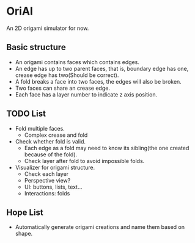# OriAI
An 2D origami simulator for now.

## Basic structure
- An origami contains faces which contains edges.
- An edge has up to two parent faces, that is, boundary edge has one, crease edge has two(Should be correct).
- A fold breaks a face into two faces, the edges will also be broken. 
- Two faces can share an crease edge.
- Each face has a layer number to indicate z axis position.

## TODO List
- Fold multiple faces.
  - Complex crease and fold
- Check whether fold is valid.
  - Each edge as a fold may need to know its sibling(the one created because of the fold).
  - Check layer after fold to avoid impossible folds.
- Visualizer for origami structure.
  - Check each layer
  - Perspective view?
  - UI: buttons, lists, text...
  - Interactions: folds

## Hope List
- Automatically generate origami creations and name them based on shape.
